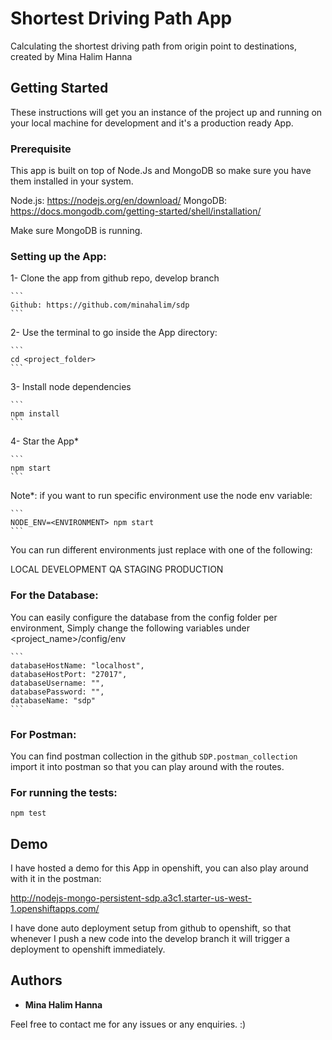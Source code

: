 # Shortest Driving Path App

Calculating the shortest driving path from origin point to destinations, created by Mina Halim Hanna

## Getting Started

These instructions will get you an instance of the project up and running on your local machine for development and it's a production ready App.

### Prerequisite

This app is built on top of Node.Js and MongoDB so make sure you have them installed in your system.

Node.js: https://nodejs.org/en/download/
MongoDB: https://docs.mongodb.com/getting-started/shell/installation/

Make sure MongoDB is running.

### Setting up the App:

1- Clone the app from github repo, develop branch
	
	```
	Github: https://github.com/minahalim/sdp
	```

2- Use the terminal to go inside the App directory:
	
	```
	cd <project_folder>
	```

3- Install node dependencies

	```
	npm install
	```

4- Star the App*

	```
	npm start
	```

Note*: if you want to run specific environment use the node env variable:

	```
	NODE_ENV=<ENVIRONMENT> npm start
	```
You can run different environments just replace <ENVIRONMENT> with one of the following:

LOCAL
DEVELOPMENT
QA
STAGING
PRODUCTION


### For the Database:

You can easily configure the database from the config folder per environment, Simply change the following variables under <project_name>/config/env<environment>

	```
	databaseHostName: "localhost",
    databaseHostPort: "27017",
    databaseUsername: "",
    databasePassword: "",
    databaseName: "sdp"
    ```

### For Postman:

You can find postman collection in the github `SDP.postman_collection` import it into postman so that you can play around with the routes.

### For running the tests:

```
npm test
```

## Demo

I have hosted a demo for this App in openshift, you can also play around with it in the postman:

http://nodejs-mongo-persistent-sdp.a3c1.starter-us-west-1.openshiftapps.com/

I have done auto deployment setup from github to openshift, so that whenever I push a new code into the develop branch it will trigger a deployment to openshift immediately.

## Authors

* **Mina Halim Hanna**

Feel free to contact me for any issues or any enquiries. :)
